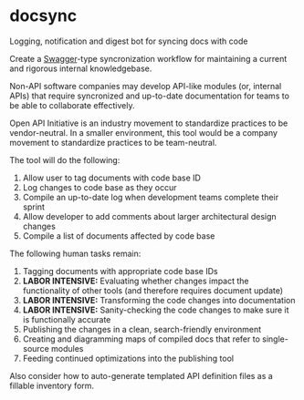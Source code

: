# docsync
Logging, notification and digest bot for syncing docs with code

Create a [Swagger](https://swagger.io/)-type syncronization workflow for maintaining a current and rigorous internal knowledgebase.

Non-API software companies may develop API-like modules (or, internal APIs) that require syncronized and up-to-date documentation for teams to be able to collaborate effectively.

Open API Initiative is an industry movement to standardize practices to be vendor-neutral. In a smaller environment, this tool would be a company movement to standardize practices to be team-neutral.

The tool will do the following:

1. Allow user to tag documents with code base ID
1. Log changes to code base as they occur
1. Compile an up-to-date log when development teams complete their sprint
1. Allow developer to add comments about larger architectural design changes
1. Compile a list of documents affected by code base

The following human tasks remain:

1. Tagging documents with appropriate code base IDs
1. **LABOR INTENSIVE:** Evaluating whether changes impact the functionality of other tools (and therefore requires document update)
1. **LABOR INTENSIVE:** Transforming the code changes into documentation
1. **LABOR INTENSIVE:** Sanity-checking the code changes to make sure it is functionally accurate
1. Publishing the changes in a clean, search-friendly environment
1. Creating and diagramming maps of compiled docs that refer to single-source modules
1. Feeding continued optimizations into the publishing tool

Also consider how to auto-generate templated API definition files as a fillable inventory form.
